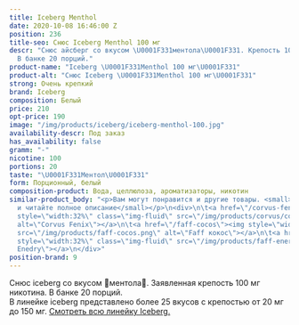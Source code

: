 ```yaml
---
title: Iceberg Menthol
date: 2020-10-08 16:46:00 Z
position: 236
title-seo: Снюс Iceberg Menthol 100 мг
descr: "Снюс айсберг со вкусом \U0001F331ментола\U0001F331. Крепость 100 мг никотина.
  В банке 20 порций."
product-name: "Iceberg \U0001F331Menthol 100 мг\U0001F331"
product-alt: "Снюс Iceberg \U0001F331Menthol 100 мг\U0001F331"
strong: Очень крепкий
brand: Iceberg
composition: Белый
price: 210
opt-price: 190
image: "/img/products/iceberg/iceberg-menthol-100.jpg"
availability-descr: Под заказ
has_availability: false
gramm: "-"
nicotine: 100
portions: 20
taste: "\U0001F331Ментол\U0001F331"
form: Порционный, белый
composition-product: Вода, целлюлоза, ароматизаторы, никотин
similar-product_body: "<p>Вам могут понравится и другие товары. <small>Жмите на картинки
  и читайте полное описание</small></p>\n<div>\n\t<a href=\"/corvus-fenix-barberry\"><img
  style=\"width:32%\" class=\"img-fluid\" src=\"/img/products/corvus/corvus-fenix.png\"
  alt=\"Corvus Fenix\"></a>\n\t<a href=\"/faff-cocos\"><img style=\"width:32%\" class=\"img-fluid\"
  src=\"/img/products/faff-cocos.png\" alt=\"Faff кокос\"></a>\n\t<a href=\"/faff-snus-energy\"><img
  style=\"width:32%\" class=\"img-fluid\" src=\"/img/products/faff-energy.png\" alt=\"Faff
  Enedry\"></a>\n</div>"
position-brand: 9
---
```


Снюс iceberg со вкусом 🌱ментола🌱. Заявленная крепость 100 мг никотина. В банке 20 порций.<br> 
В линейке iceberg представлено более 25 вкусов с крепостью от 20 мг до 150 мг. <a href="/iceberg">Смотреть всю линейку Iceberg.</a>